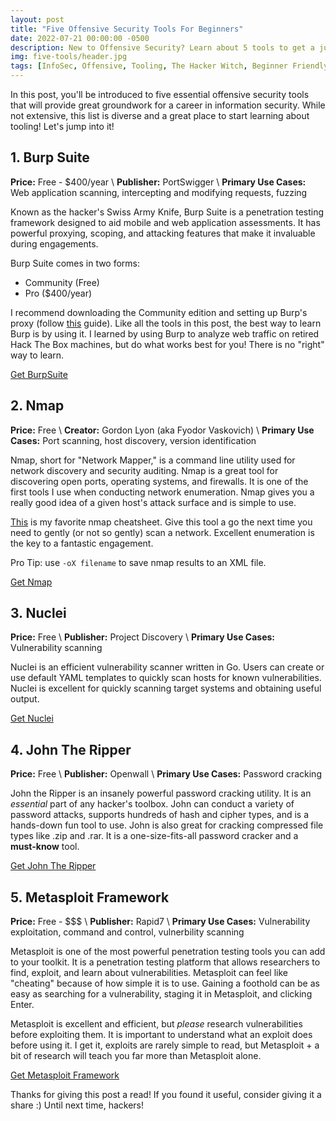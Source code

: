 ```yaml
---
layout: post
title: "Five Offensive Security Tools For Beginners"
date: 2022-07-21 00:00:00 -0500
description: New to Offensive Security? Learn about 5 tools to get a jump start on your hacker journey! 
img: five-tools/header.jpg
tags: [InfoSec, Offensive, Tooling, The Hacker Witch, Beginner Friendly, Burp Suite, Nmap, Nuclei, John The Ripper, Metasploit]
---
```


In this post, you'll be introduced to five essential offensive security tools that will provide great groundwork for a career in information security. While not extensive, this list is diverse and a great place to start learning about tooling! Let's jump into it!  


## 1. Burp Suite
**Price:** Free - $400/year \\
**Publisher:** PortSwigger \\
**Primary Use Cases:** Web application scanning, intercepting and modifying requests, fuzzing 

Known as the hacker's Swiss Army Knife, Burp Suite is a penetration testing framework designed to aid mobile and web application assessments. It has powerful proxying, scoping, and attacking features that make it invaluable during engagements.

Burp Suite comes in two forms: 
- Community (Free)
- Pro ($400/year)

I recommend downloading the Community edition and setting up Burp's proxy (follow [this](https://portswigger.net/burp/documentation/desktop/tools/proxy/getting-started) guide). Like all the tools in this post, the best way to learn Burp is by using it. I learned by using Burp to analyze web traffic on retired Hack The Box machines, but do what works best for you! There is no "right" way to learn. 

[Get BurpSuite](https://portswigger.net/burp/communitydownload)



## 2. Nmap
**Price:** Free \\
**Creator:** Gordon Lyon (aka Fyodor Vaskovich) \\
**Primary Use Cases:** Port scanning, host discovery, version identification

Nmap, short for "Network Mapper," is a command line utility used for network discovery and security auditing. Nmap is a great tool for discovering open ports, operating systems, and firewalls. It is one of the first tools I use when conducting network enumeration. Nmap gives you a really good idea of a given host's attack surface and is simple to use. 

[This](https://www.stationx.net/nmap-cheat-sheet/) is my favorite nmap cheatsheet. Give this tool a go the next time you need to gently (or not so gently) scan a network. Excellent enumeration is the key to a fantastic engagement. 

Pro Tip: use `-oX filename` to save nmap results to an XML file.  

[Get Nmap](https://nmap.org/download)



## 3. Nuclei 
**Price:** Free \\
**Publisher:** Project Discovery \\
**Primary Use Cases:** Vulnerability scanning 

Nuclei is an efficient vulnerability scanner written in Go. Users can create or use default YAML templates to quickly scan hosts for known vulnerabilities. Nuclei is excellent for quickly scanning target systems and obtaining useful output. 

[Get Nuclei](https://github.com/projectdiscovery/nuclei)



## 4. John The Ripper 
**Price:** Free \\
**Publisher:** Openwall \\
**Primary Use Cases:** Password cracking

John the Ripper is an insanely powerful password cracking utility. It is an *essential* part of any hacker's toolbox. John can conduct a variety of password attacks, supports hundreds of hash and cipher types, and is a hands-down fun tool to use. John is also great for cracking compressed file types like .zip and .rar. It is a one-size-fits-all password cracker and a **must-know** tool. 

[Get John The Ripper](https://www.openwall.com/john/)



## 5. Metasploit Framework
**Price:** Free - $$$ \\
**Publisher:** Rapid7 \\
**Primary Use Cases:** Vulnerability exploitation, command and control, vulnerbility scanning

Metasploit is one of the most powerful penetration testing tools you can add to your toolkit. It is a penetration testing platform that allows researchers to find, exploit, and learn about vulnerabilities. Metasploit can feel like "cheating" because of how simple it is to use. Gaining a foothold can be as easy as searching for a vulnerability, staging it in Metasploit, and clicking Enter. 

Metasploit is excellent and efficient, but *please* research vulnerabilities before exploiting them. It is important to understand what an exploit does before using it. I get it, exploits are rarely simple to read, but Metasploit + a bit of research will teach you far more than Metasploit alone.  

[Get Metasploit Framework](https://www.metasploit.com/download)



Thanks for giving this post a read! If you found it useful, consider giving it a share :) Until next time, hackers! 

